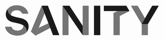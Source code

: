 <svg xmlns="http://www.w3.org/2000/svg" fill="none" viewBox="0 0 109 22">
  <path fill="currentColor" fill-opacity=".6" d="M100.663 13.602v7.829h-4.345v-7.829"/>
  <path fill="currentColor" d="M96.318 13.602 103.671.801h4.615l-7.623 12.801h-4.345Z"/>
  <path fill="currentColor" fill-opacity=".6" d="M96.318 13.602 88.761.801h4.754l5.12 8.773-2.317 4.028ZM80.966 8.008V21.43h-4.41V10.299l4.41-2.291Z"/>
  <path fill="currentColor" fill-opacity=".6" d="m76.555 10.288 11.183-5.724-1.89-3.196-9.293 4.543v4.377Z"/>
  <path fill="currentColor" d="M69.816 4.564V.801h15.696l2.226 3.763H69.816ZM67.288.8H62.91v20.635h4.378V.8Z"/>
  <path fill="currentColor" fill-opacity=".6" d="M45.062 6.945v14.486h-4.206V.801l4.206 6.144Z"/>
  <path fill="currentColor" d="m45.712.8 9.264 14.096v6.535L40.856.801h4.856Z"/>
  <path fill="currentColor" fill-opacity=".6" d="M54.976.8h4.206v20.631h-4.206V.801Zm-33.04 20.969 10.308-5.39-1.27-3.293-6.787 3.165-2.25 5.518Z"/>
  <path fill="currentColor" fill-opacity=".6" d="M28.31 6.144 21.937 21.77l-3.278-2.823L26.253.801l2.057 5.343Z"/>
  <path fill="currentColor" d="M26.253.8h4.344l8.037 20.631h-4.448L26.253.801ZM2.35 3.182c0 2.873 1.804 4.582 5.419 5.483l3.83.873c3.42.772 5.503 2.69 5.503 5.814a5.869 5.869 0 0 1-1.275 3.763c0-3.117-1.641-4.801-5.599-5.814l-3.76-.84c-3.011-.675-5.336-2.252-5.336-5.645A5.84 5.84 0 0 1 2.35 3.182Z"/>
  <path fill="currentColor" fill-opacity=".6" d="M13.473 14.586c1.634 1.027 2.35 2.464 2.35 4.525-1.352 1.702-3.728 2.657-6.52 2.657-4.7 0-7.988-2.273-8.719-6.223h4.513c.581 1.813 2.12 2.654 4.173 2.654 2.507 0 4.174-1.315 4.207-3.62M4.695 7.44a4.76 4.76 0 0 1-1.77-1.811 4.654 4.654 0 0 1-.576-2.447C3.654 1.494 5.923.462 8.69.462c4.788 0 7.558 2.486 8.241 5.984H12.59c-.48-1.38-1.678-2.453-3.863-2.453-2.335 0-3.929 1.336-4.02 3.447"/>
</svg>
